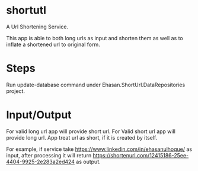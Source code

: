 # shortutl
A Url Shortening Service.

This app is able to both long urls as input and shorten them as well as to inflate a shortened url to original form.

# Steps
Run update-database command under Ehasan.ShortUrl.DataRepositories project.

# Input/Output
  For valid long url app will provide short url. 
  For Valid short url app will provide long url. App treat url as short, if it is created by itself.
  
 For example, if service take https://www.linkedin.com/in/ehasanulhoque/ as input, after processing it will return https://shortenurl.com/12415186-25ee-4404-9925-2e283a2ed424 as output.
  

  

